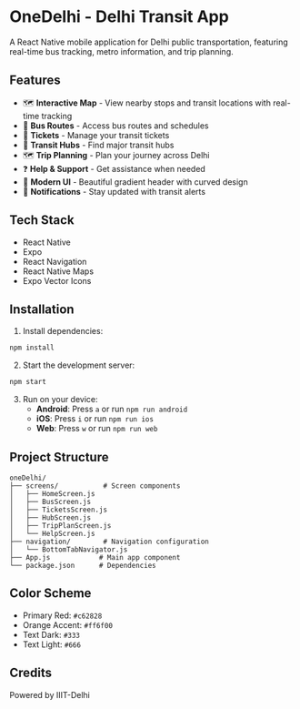# OneDelhi - Delhi Transit App

A React Native mobile application for Delhi public transportation, featuring real-time bus tracking, metro information, and trip planning.

## Features

- 🗺️ **Interactive Map** - View nearby stops and transit locations with real-time tracking
- 🚌 **Bus Routes** - Access bus routes and schedules
- 🎫 **Tickets** - Manage your transit tickets
- 🏢 **Transit Hubs** - Find major transit hubs
- 🗺️ **Trip Planning** - Plan your journey across Delhi
- ❓ **Help & Support** - Get assistance when needed
- 🎨 **Modern UI** - Beautiful gradient header with curved design
- 🔔 **Notifications** - Stay updated with transit alerts

## Tech Stack

- React Native
- Expo
- React Navigation
- React Native Maps
- Expo Vector Icons

## Installation

1. Install dependencies:
```bash
npm install
```

2. Start the development server:
```bash
npm start
```

3. Run on your device:
   - **Android**: Press `a` or run `npm run android`
   - **iOS**: Press `i` or run `npm run ios`
   - **Web**: Press `w` or run `npm run web`

## Project Structure

```
oneDelhi/
├── screens/           # Screen components
│   ├── HomeScreen.js
│   ├── BusScreen.js
│   ├── TicketsScreen.js
│   ├── HubScreen.js
│   ├── TripPlanScreen.js
│   └── HelpScreen.js
├── navigation/        # Navigation configuration
│   └── BottomTabNavigator.js
├── App.js            # Main app component
└── package.json      # Dependencies
```

## Color Scheme

- Primary Red: `#c62828`
- Orange Accent: `#ff6f00`
- Text Dark: `#333`
- Text Light: `#666`

## Credits

Powered by IIIT-Delhi
